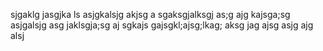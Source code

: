 sjgaklg jasgjka ls
asjgkalsjg akjsg a
sgaksgjalksgj as;g
ajg kajsga;sg
asjgalsjg
asg jaklsgja;sg
aj sgkajs
gajsgkl;ajsg;lkag;
aksg
jag
ajsg asjg
ajg
alsj 
